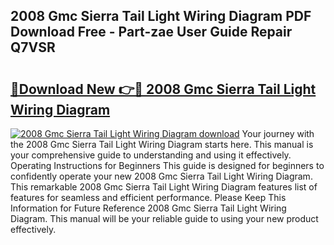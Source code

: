 ## 2008 Gmc Sierra Tail Light Wiring Diagram PDF Download Free - Part-zae User Guide Repair Q7VSR

# <h2><a href="http://dfr9g2.blite.top/?on=2008+Gmc+Sierra+Tail+Light+Wiring+Diagram">🔗Download New 👉🔴 2008 Gmc Sierra Tail Light Wiring Diagram</a></h2>

[![2008 Gmc Sierra Tail Light Wiring Diagram download](https://i.imgur.com/lujVjoI.png)](http://dfr9g2.blite.top/?on=2008+Gmc+Sierra+Tail+Light+Wiring+Diagram)
Your journey with the 2008 Gmc Sierra Tail Light Wiring Diagram starts here. This manual is your comprehensive guide to understanding and using it effectively. Operating Instructions for Beginners This guide is designed for beginners to confidently operate your new 2008 Gmc Sierra Tail Light Wiring Diagram. This remarkable 2008 Gmc Sierra Tail Light Wiring Diagram features list of features for seamless and efficient performance. Please Keep This Information for Future Reference 2008 Gmc Sierra Tail Light Wiring Diagram. This manual will be your reliable guide to using your new product effectively.

